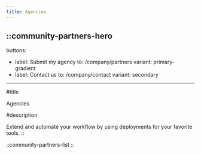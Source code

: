 ```yaml
---
title: Agencies
---
```


::community-partners-hero
---
buttons:
  - label: Submit my agency
    to: /company/partners
    variant: primary-gradient
  - label: Contact us
    to: /company/contact
    variant: secondary
---
#title

Agencies

#description

Extend and automate your workflow by using deployments for your favorite tools.
::

::community-partners-list
::

